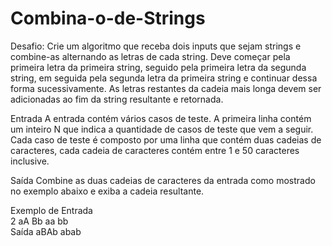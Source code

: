 # Combina-o-de-Strings

Desafio:
Crie um algoritmo que receba dois inputs que sejam strings e combine-as alternando as letras de cada string. 
Deve começar pela primeira letra da primeira string, seguido pela primeira letra da segunda string, em seguida pela segunda letra da primeira string e continuar dessa forma sucessivamente.
As letras restantes da cadeia mais longa devem ser adicionadas ao fim da string resultante e retornada.

Entrada
A entrada contém vários casos de teste. A primeira linha contém um inteiro N que indica a quantidade de casos de teste que vem a seguir. Cada caso de teste é composto por uma linha que contém duas cadeias de caracteres, cada cadeia de caracteres contém entre 1 e 50 caracteres inclusive.

Saída
Combine as duas cadeias de caracteres da entrada como mostrado no exemplo abaixo e exiba a cadeia resultante.

 
Exemplo de Entrada	
2
aA Bb
aa bb	
Saída
aBAb
abab
